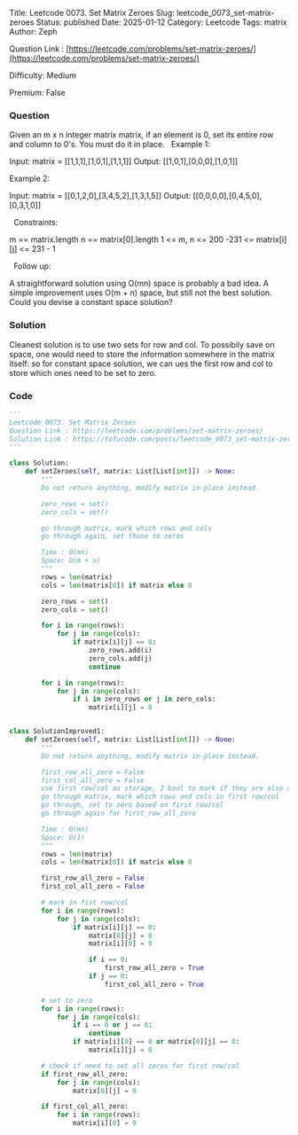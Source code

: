 Title: Leetcode 0073. Set Matrix Zeroes
Slug: leetcode_0073_set-matrix-zeroes
Status: published
Date: 2025-01-12
Category: Leetcode
Tags: matrix
Author: Zeph

Question Link : [https://leetcode.com/problems/set-matrix-zeroes/](https://leetcode.com/problems/set-matrix-zeroes/)

Difficulty: Medium

Premium: False

### Question
Given an m x n integer matrix matrix, if an element is 0, set its entire row and column to 0's.
You must do it in place.
 
Example 1:


Input: matrix = [[1,1,1],[1,0,1],[1,1,1]]
Output: [[1,0,1],[0,0,0],[1,0,1]]

Example 2:


Input: matrix = [[0,1,2,0],[3,4,5,2],[1,3,1,5]]
Output: [[0,0,0,0],[0,4,5,0],[0,3,1,0]]

 
Constraints:

m == matrix.length
n == matrix[0].length
1 <= m, n <= 200
-231 <= matrix[i][j] <= 231 - 1

 
Follow up:

A straightforward solution using O(mn) space is probably a bad idea.
A simple improvement uses O(m + n) space, but still not the best solution.
Could you devise a constant space solution?

### Solution

Cleanest solution is to use two sets for row and col. To possibily save on space, one would need to store the information somewhere in the matrix itself: so for constant space solution, we can ues the first row and col to store which ones need to be set to zero.

### Code
```python
'''
Leetcode 0073. Set Matrix Zeroes
Question Link : https://leetcode.com/problems/set-matrix-zeroes/
Solution Link : https://tofucode.com/posts/leetcode_0073_set-matrix-zeroes.html
'''

class Solution:
    def setZeroes(self, matrix: List[List[int]]) -> None:
        """
        Do not return anything, modify matrix in-place instead.

        zero_rows = set()
        zero_cols = set()

        go through matrix, mark which rows and cols
        go through again, set those to zeros

        Time : O(mn)
        Space: O(m + n)
        """
        rows = len(matrix)
        cols = len(matrix[0]) if matrix else 0

        zero_rows = set()
        zero_cols = set()

        for i in range(rows):
            for j in range(cols):
                if matrix[i][j] == 0:
                    zero_rows.add(i)
                    zero_cols.add(j)
                    continue

        for i in range(rows):
            for j in range(cols):
                if i in zero_rows or j in zero_cols:
                    matrix[i][j] = 0


class SolutionImproved1:
    def setZeroes(self, matrix: List[List[int]]) -> None:
        """
        Do not return anything, modify matrix in-place instead.

        first_row_all_zero = False
        first_col_all_zero = False
        use first row/col as storage, 2 bool to mark if they are also all zeros
        go through matrix, mark which rows and cols in first row/col
        go through, set to zero based on first row/col
        go through again for first_row_all_zero

        Time : O(mn)
        Space: O(1)
        """
        rows = len(matrix)
        cols = len(matrix[0]) if matrix else 0

        first_row_all_zero = False
        first_col_all_zero = False

        # mark in fist row/col
        for i in range(rows):
            for j in range(cols):
                if matrix[i][j] == 0:
                    matrix[0][j] = 0
                    matrix[i][0] = 0

                    if i == 0:
                        first_row_all_zero = True
                    if j == 0:
                        first_col_all_zero = True

        # set to zero
        for i in range(rows):
            for j in range(cols):
                if i == 0 or j == 0:
                    continue
                if matrix[i][0] == 0 or matrix[0][j] == 0:
                    matrix[i][j] = 0

        # check if need to set all zeros for first row/col
        if first_row_all_zero:
            for j in range(cols):
                matrix[0][j] = 0

        if first_col_all_zero:
            for i in range(rows):
                matrix[i][0] = 0



```

